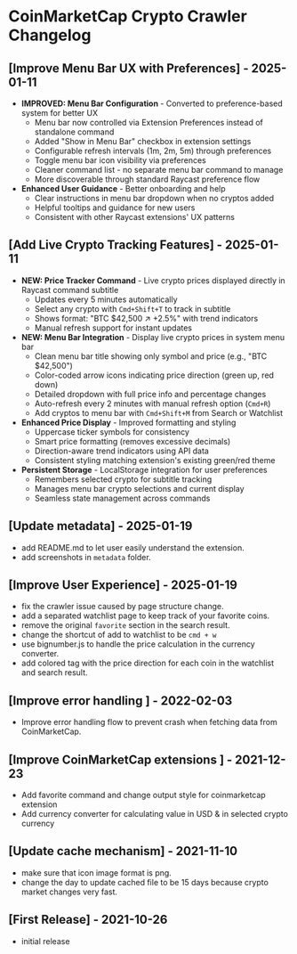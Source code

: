 # CoinMarketCap Crypto Crawler Changelog

## [Improve Menu Bar UX with Preferences] - 2025-01-11

- **IMPROVED: Menu Bar Configuration** - Converted to preference-based system for better UX
  - Menu bar now controlled via Extension Preferences instead of standalone command
  - Added "Show in Menu Bar" checkbox in extension settings
  - Configurable refresh intervals (1m, 2m, 5m) through preferences
  - Toggle menu bar icon visibility via preferences
  - Cleaner command list - no separate menu bar command to manage
  - More discoverable through standard Raycast preference flow
- **Enhanced User Guidance** - Better onboarding and help
  - Clear instructions in menu bar dropdown when no cryptos added
  - Helpful tooltips and guidance for new users
  - Consistent with other Raycast extensions' UX patterns

## [Add Live Crypto Tracking Features] - 2025-01-11

- **NEW: Price Tracker Command** - Live crypto prices displayed directly in Raycast command subtitle
  - Updates every 5 minutes automatically
  - Select any crypto with `Cmd+Shift+T` to track in subtitle
  - Shows format: "BTC $42,500 ↗ +2.5%" with trend indicators
  - Manual refresh support for instant updates
- **NEW: Menu Bar Integration** - Display live crypto prices in system menu bar
  - Clean menu bar title showing only symbol and price (e.g., "BTC $42,500")  
  - Color-coded arrow icons indicating price direction (green up, red down)
  - Detailed dropdown with full price info and percentage changes
  - Auto-refresh every 2 minutes with manual refresh option (`Cmd+R`)
  - Add cryptos to menu bar with `Cmd+Shift+M` from Search or Watchlist
- **Enhanced Price Display** - Improved formatting and styling
  - Uppercase ticker symbols for consistency
  - Smart price formatting (removes excessive decimals)
  - Direction-aware trend indicators using API data
  - Consistent styling matching extension's existing green/red theme
- **Persistent Storage** - LocalStorage integration for user preferences
  - Remembers selected crypto for subtitle tracking
  - Manages menu bar crypto selections and current display
  - Seamless state management across commands

## [Update metadata] - 2025-01-19

- add README.md to let user easily understand the extension.
- add screenshots in `metadata` folder.

## [Improve User Experience] - 2025-01-19

- fix the crawler issue caused by page structure change.
- add a separated watchlist page to keep track of your favorite coins.
- remove the original `favorite` section in the search result.
- change the shortcut of add to watchlist to be `cmd + w`
- use bignumber.js to handle the price calculation in the currency converter.
- add colored tag with the price direction for each coin in the watchlist and search result.

## [Improve error handling ] - 2022-02-03

- Improve error handling flow to prevent crash when fetching data from CoinMarketCap.

## [Improve CoinMarketCap extensions ] - 2021-12-23

- Add favorite command and change output style for coinmarketcap extension
- Add currency converter for calculating value in USD & in selected crypto currency

## [Update cache mechanism] - 2021-11-10

- make sure that icon image format is png.
- change the day to update cached file to be 15 days because crypto market changes very fast.

## [First Release] - 2021-10-26

- initial release
